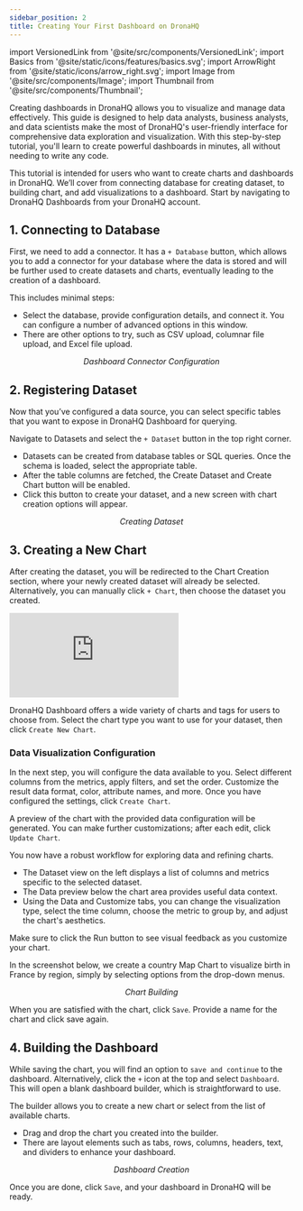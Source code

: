 ```yaml
---
sidebar_position: 2
title: Creating Your First Dashboard on DronaHQ
---
```


import VersionedLink from '@site/src/components/VersionedLink';
import Basics from '@site/static/icons/features/basics.svg';
import ArrowRight from '@site/static/icons/arrow_right.svg';
import Image from '@site/src/components/Image'; 
import Thumbnail from '@site/src/components/Thumbnail';
 


Creating dashboards in DronaHQ allows you to visualize and manage data effectively. This guide is designed to help data analysts, business analysts, and data scientists make the most of DronaHQ's user-friendly interface for comprehensive data exploration and visualization. With this step-by-step tutorial, you'll learn to create powerful dashboards in minutes, all without needing to write any code.

This tutorial is intended for users who want to create charts and dashboards in DronaHQ. We’ll cover from connecting database for creating dataset, to building chart, and add visualizations to a dashboard. Start by navigating to DronaHQ Dashboards from your DronaHQ account.

## 1. Connecting to Database

First, we need to add a connector. It has a `+ Database` button, which allows you to add a connector for your database where the data is stored and will be further used to create datasets and charts, eventually leading to the creation of a dashboard. 

This includes minimal steps: 
- Select the database, provide configuration details, and connect it. You can configure a number of advanced options in this window. 
- There are other options to try, such as CSV upload, columnar file upload, and Excel file upload.

<figure>
  <Thumbnail src="/img/dhq-dashboard/using-dashboard/creating-dashboard/database.jpeg" alt="Dashboard Connector Configuration " />
  <figcaption align="center"><i>Dashboard Connector Configuration </i></figcaption>
</figure>

## 2. Registering Dataset

Now that you’ve configured a data source, you can select specific tables that you want to expose in DronaHQ Dashboard for querying. 

Navigate to Datasets and select the `+ Dataset` button in the top right corner. 
- Datasets can be created from database tables or SQL queries. Once the schema is loaded, select the appropriate table. 
- After the table columns are fetched, the Create Dataset and Create Chart button will be enabled. 
- Click this button to create your dataset, and a new screen with chart creation options will appear.

<figure>
  <Thumbnail src="/img/dhq-dashboard/using-dashboard/creating-dashboard/dataset.jpeg" alt="Creating Dataset " />
  <figcaption align="center"><i>Creating Dataset </i></figcaption>
</figure>

## 3. Creating a New Chart

After creating the dataset, you will be redirected to the Chart Creation section, where your newly created dataset will already be selected. Alternatively, you can manually click `+ Chart`, then choose the dataset you created.

<div style={{ position: 'relative', paddingBottom: 'calc(46.33333333333333% + 41px)', height: 0 }}> 
    <iframe 
        src="https://demo.arcade.software/hVt4zPVfJsspSIQrLn9W?embed" 
        title="Theme Creation" 
        frameborder="0" 
        loading="lazy" 
        webkitallowfullscreen 
        mozallowfullscreen 
        allowfullscreen 
        style= {{ position: 'absolute', top: 0, left: 0, width: '100%', height: '100%', colorScheme: 'light' }} >
    </iframe>
</div>


DronaHQ Dashboard offers a wide variety of charts and tags for users to choose from. Select the chart type you want to use for your dataset, then click `Create New Chart`.


### Data Visualization Configuration

In the next step, you will configure the data available to you. Select different columns from the metrics, apply filters, and set the order. Customize the result data format, color, attribute names, and more. Once you have configured the settings, click `Create Chart`.

A preview of the chart with the provided data configuration will be generated. You can make further customizations; after each edit, click `Update Chart`. 

You now have a robust workflow for exploring data and refining charts. 
* The Dataset view on the left displays a list of columns and metrics specific to the selected dataset. 
* The Data preview below the chart area provides useful data context. 
* Using the Data and Customize tabs, you can change the visualization type, select the time column, choose the metric to group by, and adjust the chart's aesthetics. 

Make sure to click the Run button to see visual feedback as you customize your chart.

In the screenshot below, we create a country Map Chart to visualize birth in France by region, simply by selecting options from the drop-down menus.

<figure>
  <Thumbnail src="/img/dhq-dashboard/using-dashboard/creating-dashboard/chart.jpeg" alt="Chart Building" />
  <figcaption align="center"><i>Chart Building</i></figcaption>
</figure>


When you are satisfied with the chart, click `Save`. Provide a name for the chart and click save again.

## 4. Building the Dashboard

While saving the chart, you will find an option to `save and continue` to the dashboard. Alternatively, click the `+` icon at the top and select `Dashboard`. This will open a blank dashboard builder, which is straightforward to use.

The builder allows you to create a new chart or select from the list of available charts. 
 * Drag and drop the chart you created into the builder. 
 * There are layout elements such as tabs, rows, columns, headers, text, and dividers to enhance your dashboard.

<figure>
  <Thumbnail src="/img/dhq-dashboard/using-dashboard/creating-dashboard/dashboard.jpeg" alt="Dashboard Creation" />
  <figcaption align="center"><i>Dashboard Creation</i></figcaption>
</figure>

Once you are done, click `Save`, and your dashboard in DronaHQ will be ready.